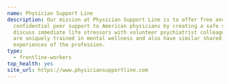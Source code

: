 ```yaml
---
name: Physician Support Line
description: Our mission at Physician Support Line is to offer free and
  confidential peer support to American physicians by creating a safe space to
  discuss immediate life stressors with volunteer psychiatrist colleagues who
  are uniquely trained in mental wellness and also have similar shared
  experiences of the profession.
type:
  - frontline-workers
top_health: yes
site_url: https://www.physiciansupportline.com
---
```

